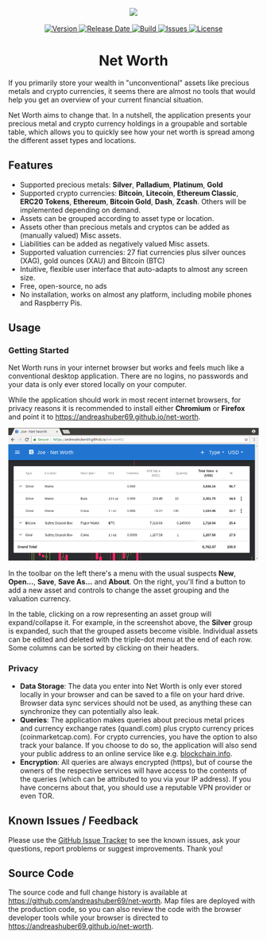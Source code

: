 <p align="center">
  <img width="128" src="https://raw.githubusercontent.com/andreashuber69/net-worth/master/public/icon.svg?sanitize=true">
</p>
<p align="center">
  <a href="https://github.com/andreashuber69/net-worth/releases/latest">
    <img src="https://img.shields.io/github/release/andreashuber69/net-worth.svg" alt="Version">
  </a>
  <a href="https://github.com/andreashuber69/net-worth/releases/latest">
    <img src="https://img.shields.io/github/release-date/andreashuber69/net-worth.svg" alt="Release Date">
  </a>
  <a href="https://travis-ci.org/andreashuber69/net-worth">
    <img src="https://img.shields.io/travis/andreashuber69/net-worth.svg" alt="Build">
  </a>
  <a href="https://github.com/andreashuber69/net-worth/issues">
    <img src="https://img.shields.io/github/issues-raw/andreashuber69/net-worth.svg" alt="Issues">
  </a>
  <a href="https://github.com/andreashuber69/net-worth/blob/master/LICENSE">
    <img src="https://img.shields.io/github/license/andreashuber69/net-worth.svg" alt="License">
  </a>
</p>

<h1 align="center">Net Worth</h1>

If you primarily store your wealth in "unconventional" assets like precious metals and crypto currencies, it seems there
are almost no tools that would help you get an overview of your current financial situation.

Net Worth aims to change that. In a nutshell, the application presents your precious metal and crypto currency
holdings in a groupable and sortable table, which allows you to quickly see how your net worth is spread among the
different asset types and locations.

## Features

- Supported precious metals: **Silver**, **Palladium**, **Platinum**, **Gold**
- Supported crypto currencies: **Bitcoin**, **Litecoin**, **Ethereum Classic**, **ERC20 Tokens**, **Ethereum**,
  **Bitcoin Gold**, **Dash**, **Zcash**.
  Others will be implemented depending on demand.
- Assets can be grouped according to asset type or location.
- Assets other than precious metals and cryptos can be added as (manually valued) Misc assets.
- Liabilities can be added as negatively valued Misc assets.
- Supported valuation currencies: 27 fiat currencies plus silver ounces (XAG), gold ounces (XAU) and Bitcoin (BTC)
- Intuitive, flexible user interface that auto-adapts to almost any screen size.
- Free, open-source, no ads
- No installation, works on almost any platform, including mobile phones and Raspberry Pis.

## Usage

### Getting Started

Net Worth runs in your internet browser but works and feels much like a conventional desktop application. There are
no logins, no passwords and your data is only ever stored locally on your computer.

While the application should work in most recent internet browsers, for privacy reasons it is recommended to
install either **Chromium** or **Firefox** and point it to <https://andreashuber69.github.io/net-worth>.

![Screenshot](screenshot.png)

In the toolbar on the left there's a menu with the usual suspects **New**, **Open...**, **Save**, **Save As...** and
**About**.
On the right, you'll find a button to add a new asset and controls to change the asset grouping and the valuation
currency.

In the table, clicking on a row representing an asset group will expand/collapse it. For example, in the screenshot
above, the **Silver** group is expanded, such that the grouped assets become visible. Individual assets can be edited
and deleted with the triple-dot menu at the end of each row. Some columns can be sorted by clicking on their headers.

### Privacy

- **Data Storage**: The data you enter into Net Worth is only ever stored locally in your browser and can be saved
  to a file on your hard drive. Browser data sync services should not be used, as anything these can synchronize they
  can potentially also leak.
- **Queries**: The application makes queries about precious metal prices and currency exchange rates (quandl.com) plus
  crypto currency prices (coinmarketcap.com). For crypto currencies, you have the option to also track your balance. If
  you choose to do so, the application will also send your public address to an online service like e.g.
  [blockchain.info](https://blockchain.info).
- **Encryption**: All queries are always encrypted (https), but of course the owners of the respective services will
  have access to the contents of the queries (which can be attributed to you via your IP address). If you have concerns
  about that, you should use a reputable VPN provider or even TOR.

## Known Issues / Feedback

Please use the [GitHub Issue Tracker](https://github.com/andreashuber69/net-worth/issues) to see the known issues, ask
your questions, report problems or suggest improvements. Thank you!

## Source Code

The source code and full change history is available at <https://github.com/andreashuber69/net-worth>. Map files are
deployed with the production code, so you can also review the code with the browser developer tools while your browser
is directed to <https://andreashuber69.github.io/net-worth>.
